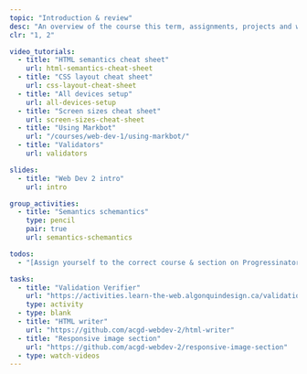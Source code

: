 ```yaml
---
topic: "Introduction & review"
desc: "An overview of the course this term, assignments, projects and weekly tasks & a few review exercises to flex your code muscles."
clr: "1, 2"

video_tutorials:
  - title: "HTML semantics cheat sheet"
    url: html-semantics-cheat-sheet
  - title: "CSS layout cheat sheet"
    url: css-layout-cheat-sheet
  - title: "All devices setup"
    url: all-devices-setup
  - title: "Screen sizes cheat sheet"
    url: screen-sizes-cheat-sheet
  - title: "Using Markbot"
    url: "/courses/web-dev-1/using-markbot/"
  - title: "Validators"
    url: validators

slides:
  - title: "Web Dev 2 intro"
    url: intro

group_activities:
  - title: "Semantics schemantics"
    type: pencil
    pair: true
    url: semantics-schemantics

todos:
  - "[Assign yourself to the correct course & section on Progressinator for due dates](https://progress.learn-the-web.algonquindesign.ca/profile/)"

tasks:
  - title: "Validation Verifier"
    url: "https://activities.learn-the-web.algonquindesign.ca/validation-verifier/"
    type: activity
  - type: blank
  - title: "HTML writer"
    url: "https://github.com/acgd-webdev-2/html-writer"
  - title: "Responsive image section"
    url: "https://github.com/acgd-webdev-2/responsive-image-section"
  - type: watch-videos
---
```

